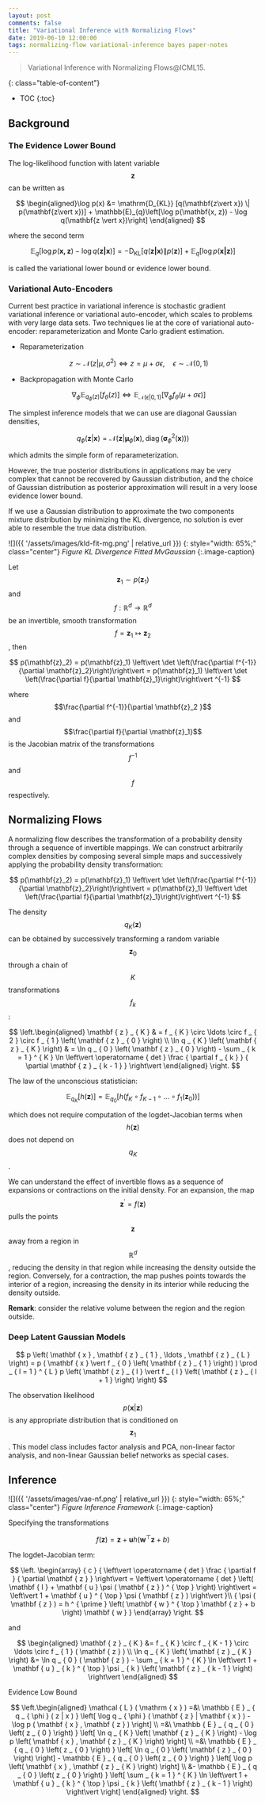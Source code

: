 ```yaml
---
layout: post
comments: false
title: "Variational Inference with Normalizing Flows"
date: 2019-06-10 12:00:00
tags: normalizing-flow variational-inference bayes paper-notes
---
```


> Variational Inference with Normalizing Flows@ICML15.

<!--more-->

{: class="table-of-content"}
* TOC
{:toc}

## Background

### The Evidence Lower Bound

The log-likelihood function with latent variable $$\mathbf{z}$$ can be written as

$$
\begin{aligned}\log p(x) &= \mathrm{D_{KL}} [q(\mathbf{z\vert x}) \|  p(\mathbf{z\vert x})] + \mathbb{E}_{q}\left[\log p(\mathbf{x, z}) - \log q(\mathbf{z \vert  x})\right]
\end{aligned}
$$

where the second term

$$
\mathbb{E}_{q}[\log p(\mathbf{x, z}) - \log q(\mathbf{z \vert  x})] =  -\mathrm{D_{KL}} [q(\mathbf{z\vert x}) \|  p(\mathbf{z})] + \mathbb{E}_q[\log p(\mathbf{x \vert  z})]
$$

is called the variational lower bound or evidence lower bound. 

### Variational Auto-Encoders

Current best practice in variational inference is stochastic gradient variational inference or variational auto-encoder, which scales to problems with very large data sets. Two techniques lie at the core of variational auto-encoder: reparameterization and Monte Carlo gradient estimation. 

* Reparameterization 
  
  $$
  z \sim \mathcal { N } ( z \vert  \mu , \sigma ^ { 2 } ) \Leftrightarrow z = \mu + \sigma \epsilon , \quad \epsilon \sim \mathcal { N } ( 0,1 )
  $$

* Backpropagation with Monte Carlo
  
  $$
  \nabla _ { \phi } \mathbb { E } _ { q _ { \phi } ( z ) } \left[ f _ { \theta } ( z ) \right] \Leftrightarrow \mathbb { E } _ { \mathcal { N } ( \epsilon \vert  0,1 ) } \left[ \nabla _ { \phi } f _ { \theta } ( \mu + \sigma \epsilon ) \right]
  $$

The simplest inference models that we can use are diagonal Gaussian densities, 

$$
q _ { \phi } ( \mathbf { z } \vert  \mathbf { x } ) = \mathcal { N } \left( \mathbf { z } \vert  \boldsymbol { \mu } _ { \phi } ( \mathbf { x } ) , \operatorname { diag } \left( \boldsymbol { \sigma } _ { \phi } ^ { 2 } ( \mathbf { x } ) \right) \right)
$$

which admits the simple form of reparameterization. 

However, the true posterior distributions in applications may be very complex that cannot be recovered by Gaussian distribution, and the choice of Gaussian distribution as posterior approximation will result in a very loose evidence lower bound.

If we use a Gaussian distribution to approximate the two components mixture distribution by minimizing the KL divergence, no solution is ever able to resemble the true data distribution.

![]({{ '/assets/images/kld-fit-mg.png' | relative_url }})
{: style="width: 65%;" class="center"}
*Figure KL Divergence Fitted MvGaussian*
{:.image-caption}


Let $$\mathbf{z}_1 \sim p(\mathbf{z}_1)$$ and $$f: \mathbb{R}^d \rightarrow \mathbb{R}^d$$ be an invertible, smooth transformation $$f = \mathbf{z}_1 \mapsto \mathbf{z}_2$$, then

$$
p(\mathbf{z}_2) = p(\mathbf{z}_1) \left\vert  \det \left(\frac{\partial f^{-1}}{\partial \mathbf{z}_2}\right)\right\vert  = p(\mathbf{z}_1) \left\vert  \det \left(\frac{\partial f}{\partial \mathbf{z}_1}\right)\right\vert ^{-1}
$$

where $$\frac{\partial f^{-1}}{\partial \mathbf{z}_2 }$$ and  $$\frac{\partial f}{\partial \mathbf{z}_1}$$ is the Jacobian matrix of the transformations $$f^{-1}$$ and $$f$$ respectively.

## Normalizing Flows

A normalizing flow describes the transformation of a probability density through a sequence of invertible mappings. We can construct arbitrarily complex densities by composing several simple maps and successively applying the probability density transformation:

$$
p(\mathbf{z}_2) = p(\mathbf{z}_1) \left\vert  \det \left(\frac{\partial f^{-1}}{\partial \mathbf{z}_2}\right)\right\vert  = p(\mathbf{z}_1) \left\vert  \det \left(\frac{\partial f}{\partial \mathbf{z}_1}\right)\right\vert ^{-1}
$$

The density $$q_K(\mathbf{z})$$ can be obtained by successively transforming a random variable $$\mathbf{z}_0$$ through a chain of $$K$$ transformations $$f_k$$:

$$
\left.\begin{aligned} \mathbf { z } _ { K } & = f _ { K } \circ \ldots \circ f _ { 2 } \circ f _ { 1 } \left( \mathbf { z } _ { 0 } \right) \\ \ln q _ { K } \left( \mathbf { z } _ { K } \right) & = \ln q _ { 0 } \left( \mathbf { z } _ { 0 } \right) - \sum _ { k = 1 } ^ { K } \ln \left\vert  \operatorname { det } \frac { \partial f _ { k } } { \partial \mathbf { z } _ { k - 1 } } \right\vert  \end{aligned} \right.
$$

The law of the unconscious statistician:

$$
\mathbb { E } _ { q _ { K } } [ h ( \mathbf { z } ) ] = \mathbb { E } _ { q _ { 0 } } \left[ h \left( f _ { K } \circ f _ { K - 1 } \circ \ldots \circ f _ { 1 } \left( \mathbf { z } _ { 0 } \right) \right) \right]
$$

which does not require computation of the logdet-Jacobian terms when $$h(\mathbf{z})$$ does not depend on $$q_K$$.

We can understand the effect of invertible flows as a sequence of expansions or contractions on the initial density. For an expansion, the map $$\mathbf { z } ^ { \prime } = f ( \mathbf { z } )$$ pulls the points $$\mathbf{z}$$ away from a region in $$\mathbb{R}^d$$, reducing the density in that region while increasing the density outside the region. Conversely, for a contraction, the map pushes points towards the interior of a region, increasing the density in its interior while reducing the density outside. 

**Remark**: consider the relative volume between the region and the region outside.				

### Deep Latent Gaussian Models

$$
p \left( \mathbf { x } , \mathbf { z } _ { 1 } , \ldots , \mathbf { z } _ { L } \right) = p ( \mathbf { x } \vert  f _ { 0 } \left( \mathbf { z } _ { 1 } \right) ) \prod _ { l = 1 } ^ { L } p \left( \mathbf { z } _ { l } \vert  f _ { l } \left( \mathbf { z } _ { l + 1 } \right) \right)
$$

The observation likelihood $$p(\mathbf{x} \vert  \mathbf{z})$$ is any appropriate distribution that is conditioned on $$\mathbf{z}_1$$. This model class includes factor analysis and PCA, non-linear factor analysis, and non-linear Gaussian belief networks as special cases.

## Inference

![]({{ '/assets/images/vae-nf.png' | relative_url }})
{: style="width: 65%;" class="center"}
*Figure Inference Framework*
{:.image-caption}

Specifying the transformations

$$
f ( \mathbf { z } ) = \mathbf { z } + \mathbf { u } h \left( \mathbf { w } ^ { \top } \mathbf { z } + b \right)
$$

The logdet-Jacobian term:

$$
\left. \begin{array} { c } { \left\vert  \operatorname { det } \frac { \partial f } { \partial \mathbf { z } } \right\vert  = \left\vert  \operatorname { det } \left( \mathbf { I } + \mathbf { u } \psi ( \mathbf { z } ) ^ { \top } \right) \right\vert  = \left\vert  1 + \mathbf { u } ^ { \top } \psi ( \mathbf { z } ) \right\vert  }\\
{ \psi ( \mathbf { z } ) = h ^ { \prime } \left( \mathbf { w } ^ { \top } \mathbf { z } + b \right) \mathbf { w } } \end{array} \right.
$$

and 

$$
\begin{aligned}   \mathbf { z } _ { K } &= f _ { K } \circ f _ { K - 1 } \circ \ldots \circ f _ { 1 } ( \mathbf { z } )  \\ 
 \ln q _ { K } \left( \mathbf { z } _ { K } \right) &= \ln q _ { 0 } ( \mathbf { z } ) - \sum _ { k = 1 } ^ { K } \ln \left\vert  1 + \mathbf { u } _ { k } ^ { \top } \psi _ { k } \left( \mathbf { z } _ { k - 1 } \right) \right\vert   \end{aligned}
$$

Evidence Low Bound

$$
\left.\begin{aligned} \mathcal { L } ( \mathrm { x } )  =&\ \mathbb { E } _ { q _ { \phi } ( z | x ) } \left[ \log q _ { \phi } ( \mathbf { z } | \mathbf { x } ) - \log p ( \mathbf { x } , \mathbf { z } ) \right] \\  =&\ \mathbb { E } _ { q _ { 0 } \left( z _ { 0 } \right) } \left[ \ln q _ { K } \left( \mathbf { z } _ { K } \right) - \log p \left( \mathbf { x } , \mathbf { z } _ { K } \right) \right] \\ =&\ \mathbb { E } _ { q _ { 0 } \left( z _ { 0 } \right) } \left[ \ln q _ { 0 } \left( \mathbf { z } _ { 0 } \right) \right] - \mathbb { E } _ { q _ { 0 } \left( z _ { 0 } \right) } \left[ \log p \left( \mathbf { x } , \mathbf { z } _ { K } \right) \right] \\  &- \mathbb { E } _ { q _ { 0 } \left( z _ { 0 } \right) } \left[ \sum _ { k = 1 } ^ { K } \ln \left\vert 1 + \mathbf { u } _ { k } ^ { \top } \psi _ { k } \left( \mathbf { z } _ { k - 1 } \right) \right\vert \right] \end{aligned} \right.
$$
